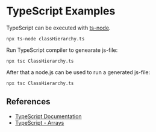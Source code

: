 # TypeScript Examples

TypeScript can be executed with [ts-node](https://www.npmjs.com/package/ts-node). 
```
npx ts-node classHierarchy.ts
```
Run TypeScript compiler to genearate js-file:
```
npx tsc ClassHierarchy.ts
```
After that a node.js can be used to run a generated js-file:
```
npx tsc ClassHierarchy.ts
```


## References
* [TypeScript Documentation](https://www.typescriptlang.org/docs/)
* [TypeScript - Arrays](https://www.tutorialsteacher.com/typescript/typescript-array)
